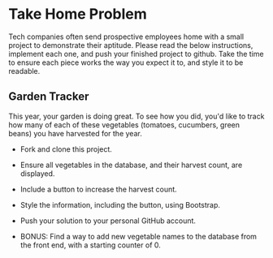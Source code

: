 # Take Home Problem

Tech companies often send prospective employees home with a small project to demonstrate their aptitude.  Please read the below instructions, implement each one, and push your finished project to github.  Take the time to ensure each piece works the way you expect it to, and style it to be readable.  

## Garden Tracker
This year, your garden is doing great.  To see how you did, you'd like to track how many of each of these vegetables (tomatoes, cucumbers, green beans) you have harvested for the year.

* Fork and clone this project.
* Ensure all vegetables in the database, and their harvest count, are displayed.
* Include a button to increase the harvest count.
* Style the information, including the button, using Bootstrap.
* Push your solution to your personal GitHub account.

* BONUS: Find a way to add new vegetable names to the database from the front end, with a starting counter of 0.

